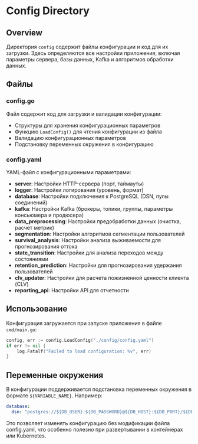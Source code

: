 # Config Directory

## Overview
Директория `config` содержит файлы конфигурации и код для их загрузки. Здесь определяются все настройки приложения, включая параметры сервера, базы данных, Kafka и алгоритмов обработки данных.

## Файлы

### config.go
Файл содержит код для загрузки и валидации конфигурации:
- Структуры для хранения конфигурационных параметров
- Функцию `LoadConfig()` для чтения конфигурации из файла
- Валидацию конфигурационных параметров
- Подстановку переменных окружения в конфигурацию

### config.yaml
YAML-файл с конфигурационными параметрами:
- **server**: Настройки HTTP-сервера (порт, таймауты)
- **logger**: Настройки логирования (уровень, формат)
- **database**: Настройки подключения к PostgreSQL (DSN, пулы соединений)
- **kafka**: Настройки Kafka (брокеры, топики, группы, параметры консьюмера и продюсера)
- **data_preprocessing**: Настройки предобработки данных (очистка, расчет метрик)
- **segmentation**: Настройки алгоритмов сегментации пользователей
- **survival_analysis**: Настройки анализа выживаемости для прогнозирования оттока
- **state_transition**: Настройки для анализа переходов между состояниями
- **retention_prediction**: Настройки для прогнозирования удержания пользователей
- **clv_updater**: Настройки для расчета пожизненной ценности клиента (CLV)
- **reporting_api**: Настройки API для отчетности

## Использование
Конфигурация загружается при запуске приложения в файле `cmd/main.go`:
```go
config, err := config.LoadConfig("./config/config.yaml")
if err != nil {
    log.Fatalf("Failed to load configuration: %v", err)
}
```

## Переменные окружения
В конфигурации поддерживается подстановка переменных окружения в формате `${VARIABLE_NAME}`. Например:
```yaml
database:
  dsn: "postgres://${DB_USER}:${DB_PASSWORD}@${DB_HOST}:${DB_PORT}/${DB_NAME}?sslmode=disable"
```

Это позволяет изменять конфигурацию без модификации файла config.yaml, что особенно полезно при развертывании в контейнерах или Kubernetes.